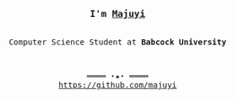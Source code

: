 <h3 align="center"><samp>I'm <b><a rel="nofollow noopener noreferrer" target="_blank" href="https://majuyi.com">Majuyi</a></b></samp></h3>
<p align="center"><br>
  <samp>
    Computer Science Student at <b>Babcock University</b><br>
  </samp>
</p>
<br>
<samp>
  <p align="center">
    ════ ⋆★⋆ ════<br>
    <a href="https://github.com/majuyi/majuyi">https://github.com/majuyi</a>
  </p>
</samp>
